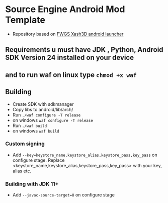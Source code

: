 # Source Engine Android Mod Template 
- Repository based on [FWGS Xash3D android launcher](https://github.com/FWGS/xash3d-android-project)

## Requirements u must have JDK , Python, Android SDK Version 24 installed on your device
## and to run waf on linux type `chmod +x waf`

## Building
- Create SDK with sdkmanager
- Copy libs to android/lib/arch/
- Run `./waf configure -T release`
- on windows  `waf configure -T release`
- Run `./waf build` 
- on windows  `waf build`
### Custom signing
- Add `--key=keystore_name,keystore_alias,keystore_pass,key_pass` on configure stage. Replace <keystore_name,keystore_alias,keystore_pass,key_pass> with your key, alias etc.
### Building with JDK 11+
- Add `--javac-source-target=8` on configure stage

